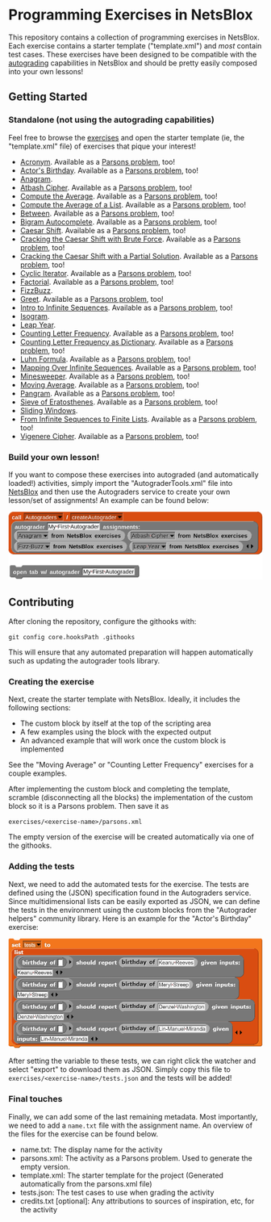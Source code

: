 # Programming Exercises in NetsBlox
This repository contains a collection of programming exercises in NetsBlox. Each exercise contains a starter template ("template.xml") and *most* contain test cases. These exercises have been designed to be compatible with the [autograding](https://editor.netsblox.org/docs/services/Autograders/index.html) capabilities in NetsBlox and should be pretty easily composed into your own lessons!

## Getting Started
### Standalone (not using the autograding capabilities)
Feel free to browse the [exercises](./exercises) and open the starter template (ie, the "template.xml" file) of exercises that pique your interest!
- [Acronym](https://editor.netsblox.org#open:https://raw.githubusercontent.com/NetsBlox/exercises/master/exercises/acronym/template.xml). Available as a [Parsons problem](https://editor.netsblox.org#open:https://raw.githubusercontent.com/NetsBlox/exercises/master/exercises/acronym/parsons.xml), too!
- [Actor's Birthday](https://editor.netsblox.org#open:https://raw.githubusercontent.com/NetsBlox/exercises/master/exercises/actor-birthday/template.xml). Available as a [Parsons problem](https://editor.netsblox.org#open:https://raw.githubusercontent.com/NetsBlox/exercises/master/exercises/actor-birthday/parsons.xml), too!
- [Anagram](https://editor.netsblox.org#open:https://raw.githubusercontent.com/NetsBlox/exercises/master/exercises/anagram/template.xml).
- [Atbash Cipher](https://editor.netsblox.org#open:https://raw.githubusercontent.com/NetsBlox/exercises/master/exercises/atbash/template.xml). Available as a [Parsons problem](https://editor.netsblox.org#open:https://raw.githubusercontent.com/NetsBlox/exercises/master/exercises/atbash/parsons.xml), too!
- [Compute the Average](https://editor.netsblox.org#open:https://raw.githubusercontent.com/NetsBlox/exercises/master/exercises/average/template.xml). Available as a [Parsons problem](https://editor.netsblox.org#open:https://raw.githubusercontent.com/NetsBlox/exercises/master/exercises/average/parsons.xml), too!
- [Compute the Average of a List](https://editor.netsblox.org#open:https://raw.githubusercontent.com/NetsBlox/exercises/master/exercises/average-list/template.xml). Available as a [Parsons problem](https://editor.netsblox.org#open:https://raw.githubusercontent.com/NetsBlox/exercises/master/exercises/average-list/parsons.xml), too!
- [Between](https://editor.netsblox.org#open:https://raw.githubusercontent.com/NetsBlox/exercises/master/exercises/between/template.xml). Available as a [Parsons problem](https://editor.netsblox.org#open:https://raw.githubusercontent.com/NetsBlox/exercises/master/exercises/between/parsons.xml), too!
- [Bigram Autocomplete](https://editor.netsblox.org#open:https://raw.githubusercontent.com/NetsBlox/exercises/master/exercises/bigram-autocomplete/template.xml). Available as a [Parsons problem](https://editor.netsblox.org#open:https://raw.githubusercontent.com/NetsBlox/exercises/master/exercises/bigram-autocomplete/parsons.xml), too!
- [Caesar Shift](https://editor.netsblox.org#open:https://raw.githubusercontent.com/NetsBlox/exercises/master/exercises/caesar-shift/template.xml). Available as a [Parsons problem](https://editor.netsblox.org#open:https://raw.githubusercontent.com/NetsBlox/exercises/master/exercises/caesar-shift/parsons.xml), too!
- [Cracking the Caesar Shift with Brute Force](https://editor.netsblox.org#open:https://raw.githubusercontent.com/NetsBlox/exercises/master/exercises/crack-caesar-brute-force/template.xml). Available as a [Parsons problem](https://editor.netsblox.org#open:https://raw.githubusercontent.com/NetsBlox/exercises/master/exercises/crack-caesar-brute-force/parsons.xml), too!
- [Cracking the Caesar Shift with a Partial Solution](https://editor.netsblox.org#open:https://raw.githubusercontent.com/NetsBlox/exercises/master/exercises/crack-caesar-partial-soln/template.xml). Available as a [Parsons problem](https://editor.netsblox.org#open:https://raw.githubusercontent.com/NetsBlox/exercises/master/exercises/crack-caesar-partial-soln/parsons.xml), too!
- [Cyclic Iterator](https://editor.netsblox.org#open:https://raw.githubusercontent.com/NetsBlox/exercises/master/exercises/cyclic-iterator/template.xml). Available as a [Parsons problem](https://editor.netsblox.org#open:https://raw.githubusercontent.com/NetsBlox/exercises/master/exercises/cyclic-iterator/parsons.xml), too!
- [Factorial](https://editor.netsblox.org#open:https://raw.githubusercontent.com/NetsBlox/exercises/master/exercises/factorial/template.xml). Available as a [Parsons problem](https://editor.netsblox.org#open:https://raw.githubusercontent.com/NetsBlox/exercises/master/exercises/factorial/parsons.xml), too!
- [FizzBuzz](https://editor.netsblox.org#open:https://raw.githubusercontent.com/NetsBlox/exercises/master/exercises/fizz-buzz/template.xml).
- [Greet](https://editor.netsblox.org#open:https://raw.githubusercontent.com/NetsBlox/exercises/master/exercises/greet/template.xml). Available as a [Parsons problem](https://editor.netsblox.org#open:https://raw.githubusercontent.com/NetsBlox/exercises/master/exercises/greet/parsons.xml), too!
- [Intro to Infinite Sequences](https://editor.netsblox.org#open:https://raw.githubusercontent.com/NetsBlox/exercises/master/exercises/intro-infinite-sequences/template.xml). Available as a [Parsons problem](https://editor.netsblox.org#open:https://raw.githubusercontent.com/NetsBlox/exercises/master/exercises/intro-infinite-sequences/parsons.xml), too!
- [Isogram](https://editor.netsblox.org#open:https://raw.githubusercontent.com/NetsBlox/exercises/master/exercises/isogram/template.xml).
- [Leap Year](https://editor.netsblox.org#open:https://raw.githubusercontent.com/NetsBlox/exercises/master/exercises/leap-year/template.xml).
- [Counting Letter Frequency](https://editor.netsblox.org#open:https://raw.githubusercontent.com/NetsBlox/exercises/master/exercises/letter-frequency/template.xml). Available as a [Parsons problem](https://editor.netsblox.org#open:https://raw.githubusercontent.com/NetsBlox/exercises/master/exercises/letter-frequency/parsons.xml), too!
- [Counting Letter Frequency as Dictionary](https://editor.netsblox.org#open:https://raw.githubusercontent.com/NetsBlox/exercises/master/exercises/letter-frequency-dictionary/template.xml). Available as a [Parsons problem](https://editor.netsblox.org#open:https://raw.githubusercontent.com/NetsBlox/exercises/master/exercises/letter-frequency-dictionary/parsons.xml), too!
- [Luhn Formula](https://editor.netsblox.org#open:https://raw.githubusercontent.com/NetsBlox/exercises/master/exercises/luhn-formula/template.xml). Available as a [Parsons problem](https://editor.netsblox.org#open:https://raw.githubusercontent.com/NetsBlox/exercises/master/exercises/luhn-formula/parsons.xml), too!
- [Mapping Over Infinite Sequences](https://editor.netsblox.org#open:https://raw.githubusercontent.com/NetsBlox/exercises/master/exercises/map-sequence/template.xml). Available as a [Parsons problem](https://editor.netsblox.org#open:https://raw.githubusercontent.com/NetsBlox/exercises/master/exercises/map-sequence/parsons.xml), too!
- [Minesweeper](https://editor.netsblox.org#open:https://raw.githubusercontent.com/NetsBlox/exercises/master/exercises/minesweeper/template.xml). Available as a [Parsons problem](https://editor.netsblox.org#open:https://raw.githubusercontent.com/NetsBlox/exercises/master/exercises/minesweeper/parsons.xml), too!
- [Moving Average](https://editor.netsblox.org#open:https://raw.githubusercontent.com/NetsBlox/exercises/master/exercises/moving-average/template.xml). Available as a [Parsons problem](https://editor.netsblox.org#open:https://raw.githubusercontent.com/NetsBlox/exercises/master/exercises/moving-average/parsons.xml), too!
- [Pangram](https://editor.netsblox.org#open:https://raw.githubusercontent.com/NetsBlox/exercises/master/exercises/pangram/template.xml). Available as a [Parsons problem](https://editor.netsblox.org#open:https://raw.githubusercontent.com/NetsBlox/exercises/master/exercises/pangram/parsons.xml), too!
- [Sieve of Eratosthenes](https://editor.netsblox.org#open:https://raw.githubusercontent.com/NetsBlox/exercises/master/exercises/sieve/template.xml). Available as a [Parsons problem](https://editor.netsblox.org#open:https://raw.githubusercontent.com/NetsBlox/exercises/master/exercises/sieve/parsons.xml), too!
- [Sliding Windows](https://editor.netsblox.org#open:https://raw.githubusercontent.com/NetsBlox/exercises/master/exercises/sliding-windows/template.xml).
- [From Infinite Sequences to Finite Lists](https://editor.netsblox.org#open:https://raw.githubusercontent.com/NetsBlox/exercises/master/exercises/take-collect-sequences/template.xml). Available as a [Parsons problem](https://editor.netsblox.org#open:https://raw.githubusercontent.com/NetsBlox/exercises/master/exercises/take-collect-sequences/parsons.xml), too!
- [Vigenere Cipher](https://editor.netsblox.org#open:https://raw.githubusercontent.com/NetsBlox/exercises/master/exercises/vigenere/template.xml). Available as a [Parsons problem](https://editor.netsblox.org#open:https://raw.githubusercontent.com/NetsBlox/exercises/master/exercises/vigenere/parsons.xml), too!


### Build your own lesson!
If you want to compose these exercises into autograded (and automatically loaded!) activities, simply import the "AutograderTools.xml" file into [NetsBlox](https://editor.netsblox.org/) and then use the Autograders service to create your own lesson/set of assignments! An example can be found below:

![Creating an autograded lesson with the exercises!](./example.png)

## Contributing
After cloning the repository, configure the githooks with:
```
git config core.hooksPath .githooks
```
This will ensure that any automated preparation will happen automatically such as updating the autograder tools library.

### Creating the exercise
Next, create the starter template with NetsBlox. Ideally, it includes the following sections:
- The custom block by itself at the top of the scripting area
- A few examples using the block with the expected output
- An advanced example that will work once the custom block is implemented

See the "Moving Average" or "Counting Letter Frequency" exercises for a couple examples.

After implementing the custom block and completing the template, scramble (disconnecting all the blocks) the implementation of the custom block so it is a Parsons problem. Then save it as
```
exercises/<exercise-name>/parsons.xml
```

The empty version of the exercise will be created automatically via one of the githooks.

### Adding the tests
Next, we need to add the automated tests for the exercise. The tests are defined using the (JSON) specification found in the Autograders service. Since multidimensional lists can be easily exported as JSON, we can define the tests in the environment using the custom blocks from the "Autograder helpers" community library. Here is an example for the "Actor's Birthday" exercise:

![Setting the "tests" variable to a list of test cases](./tests.png)

After setting the variable to these tests, we can right click the watcher and select "export" to download them as JSON. Simply copy this file to `exercises/<exercise-name>/tests.json` and the tests will be added!

### Final touches
Finally, we can add some of the last remaining metadata. Most importantly, we need to add a `name.txt` file with the assignment name. An overview of the files for the exercise can be found below.
- name.txt: The display name for the activity
- parsons.xml: The activity as a Parsons problem. Used to generate the empty version.
- template.xml: The starter template for the project (Generated automatically from the parsons.xml file)
- tests.json: The test cases to use when grading the activity
- credits.txt [optional]: Any attributions to sources of inspiration, etc, for the activity